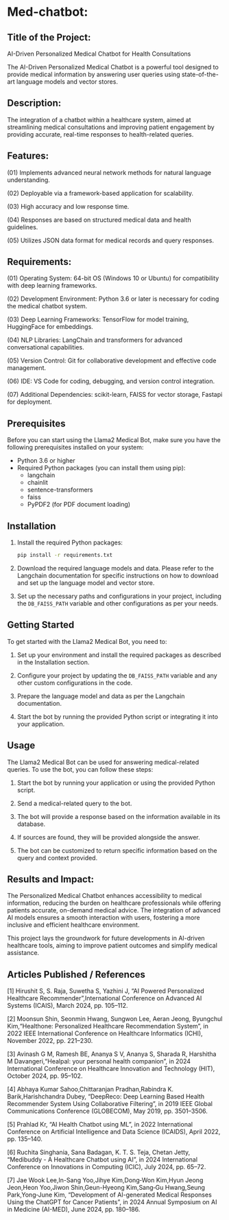# Med-chatbot:
## Title of the Project:
AI-Driven Personalized Medical Chatbot for Health Consultations

The AI-Driven Personalized Medical Chatbot is a powerful tool designed to provide medical information by answering user queries using state-of-the-art language models and vector stores.

## Description:
The integration of a chatbot within a healthcare system, aimed at streamlining medical consultations and improving patient engagement by providing accurate, real-time responses to health-related queries.

## Features:
(01) Implements advanced neural network methods for natural language understanding.

(02) Deployable via a framework-based application for scalability.

(03) High accuracy and low response time.

(04) Responses are based on structured medical data and health guidelines.

(05) Utilizes JSON data format for medical records and query responses.

## Requirements:
(01) Operating System: 64-bit OS (Windows 10 or Ubuntu) for compatibility with deep learning frameworks.

(02) Development Environment: Python 3.6 or later is necessary for coding the medical chatbot system.

(03) Deep Learning Frameworks: TensorFlow for model training, HuggingFace for embeddings.

(04) NLP Libraries: LangChain and transformers for advanced conversational capabilities.

(05) Version Control: Git for collaborative development and effective code management.

(06) IDE: VS Code for coding, debugging, and version control integration.

(07) Additional Dependencies: scikit-learn, FAISS for vector storage, Fastapi for deployment.

## Prerequisites

Before you can start using the Llama2 Medical Bot, make sure you have the following prerequisites installed on your system:

- Python 3.6 or higher
- Required Python packages (you can install them using pip):
    - langchain
    - chainlit
    - sentence-transformers
    - faiss
    - PyPDF2 (for PDF document loading)

## Installation


1. Install the required Python packages:

    ```bash
    pip install -r requirements.txt
    ```

4. Download the required language models and data. Please refer to the Langchain documentation for specific instructions on how to download and set up the language model and vector store.

5. Set up the necessary paths and configurations in your project, including the `DB_FAISS_PATH` variable and other configurations as per your needs.

## Getting Started

To get started with the Llama2 Medical Bot, you need to:

1. Set up your environment and install the required packages as described in the Installation section.

2. Configure your project by updating the `DB_FAISS_PATH` variable and any other custom configurations in the code.

3. Prepare the language model and data as per the Langchain documentation.

4. Start the bot by running the provided Python script or integrating it into your application.

## Usage

The Llama2 Medical Bot can be used for answering medical-related queries. To use the bot, you can follow these steps:

1. Start the bot by running your application or using the provided Python script.

2. Send a medical-related query to the bot.

3. The bot will provide a response based on the information available in its database.

4. If sources are found, they will be provided alongside the answer.

5. The bot can be customized to return specific information based on the query and context provided.

## Results and Impact:
The Personalized Medical Chatbot enhances accessibility to medical information, reducing the burden on healthcare professionals while offering patients accurate, on-demand medical advice. The integration of advanced AI models ensures a smooth interaction with users, fostering a more inclusive and efficient healthcare environment.

This project lays the groundwork for future developments in AI-driven healthcare tools, aiming to improve patient outcomes and simplify medical assistance.

## Articles Published / References
[1] Hirushit S, S. Raja, Suwetha S, Yazhini J, “AI Powered Personalized Healthcare Recommender”,International Conference on Advanced AI Systems (ICAIS), March 2024, pp. 105–112.

[2] Moonsun Shin, Seonmin Hwang, Sungwon Lee, Aeran Jeong, Byungchul Kim,“Healthone: Personalized Healthcare Recommendation System”, in 2022 IEEE International Conference on Healthcare Informatics (ICHI), November 2022, pp. 221–230.

[3] Avinash G M, Ramesh BE, Ananya S V, Ananya S, Sharada R, Harshitha M Davangeri,“Healpal: your personal health companion”, in 2024 International Conference on Healthcare Innovation and Technology (HIT), October 2024, pp. 95–102.

[4] Abhaya Kumar Sahoo,Chittaranjan Pradhan,Rabindra K. Barik,Harishchandra Dubey, “DeepReco: Deep Learning Based Health Recommender System Using Collaborative Filtering”, in 2019 IEEE Global Communications Conference (GLOBECOM), May 2019, pp. 3501–3506.

[5] Prahlad Kr, “AI Health Chatbot using ML”, in 2022 International Conference on Artificial Intelligence and Data Science (ICAIDS), April 2022, pp. 135–140.

[6] Ruchita Singhania, Sana Badagan, K. T. S. Teja, Chetan Jetty, “Medibuddy - A Healthcare Chatbot using AI”, in 2024 International Conference on Innovations in Computing (ICIC), July 2024, pp. 65–72.

[7] Jae Wook Lee,In-Sang Yoo,Jihye Kim,Dong‐Won Kim,Hyun Jeong Jeon,Heon Yoo,Jiwon Shin,Geun-Hyeong Kim,Sang‐Gu Hwang,Seung Park,Yong‐June Kim, “Development of AI-generated Medical Responses Using the ChatGPT for Cancer Patients”, in 2024 Annual Symposium on AI in Medicine (AI-MED), June 2024, pp. 180–186.
